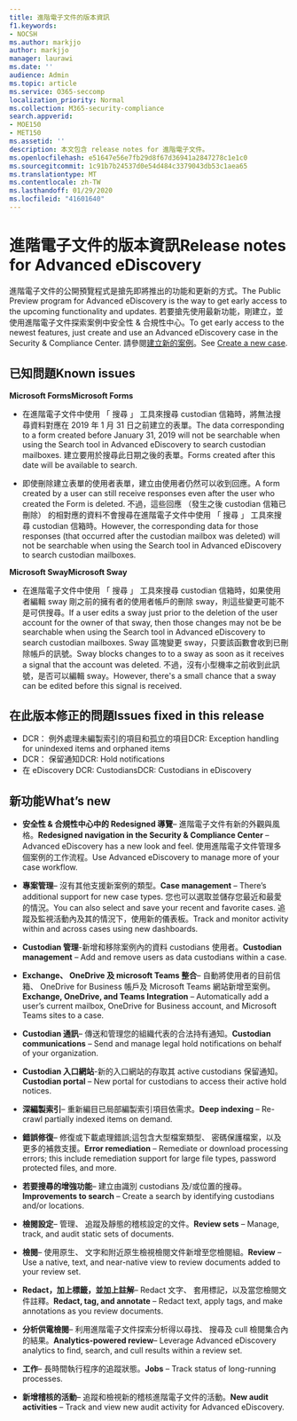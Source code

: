 ```yaml
---
title: 進階電子文件的版本資訊
f1.keywords:
- NOCSH
ms.author: markjjo
author: markjjo
manager: laurawi
ms.date: ''
audience: Admin
ms.topic: article
ms.service: O365-seccomp
localization_priority: Normal
ms.collection: M365-security-compliance
search.appverid:
- MOE150
- MET150
ms.assetid: ''
description: 本文包含 release notes for 進階電子文件。
ms.openlocfilehash: e51647e56e7fb29d8f67d36941a2847278c1e1c0
ms.sourcegitcommit: 1c91b7b24537d0e54d484c3379043db53c1aea65
ms.translationtype: MT
ms.contentlocale: zh-TW
ms.lasthandoff: 01/29/2020
ms.locfileid: "41601640"
---
```

# <a name="release-notes-for-advanced-ediscovery"></a><span data-ttu-id="9af0d-103">進階電子文件的版本資訊</span><span class="sxs-lookup"><span data-stu-id="9af0d-103">Release notes for Advanced eDiscovery</span></span>

<span data-ttu-id="9af0d-104">進階電子文件的公開預覽程式是搶先即將推出的功能和更新的方式。</span><span class="sxs-lookup"><span data-stu-id="9af0d-104">The Public Preview program for Advanced eDiscovery is the way to get early access to the upcoming functionality and updates.</span></span> <span data-ttu-id="9af0d-105">若要搶先使用最新功能，剛建立，並使用進階電子文件探索案例中安全性 & 合規性中心。</span><span class="sxs-lookup"><span data-stu-id="9af0d-105">To get early access to the newest features, just create and use an Advanced eDiscovery case in the Security & Compliance Center.</span></span> <span data-ttu-id="9af0d-106">請參閱[建立新的案例](create-new-ediscovery-case.md)。</span><span class="sxs-lookup"><span data-stu-id="9af0d-106">See [Create a new case](create-new-ediscovery-case.md).</span></span>

## <a name="known-issues"></a><span data-ttu-id="9af0d-107">已知問題</span><span class="sxs-lookup"><span data-stu-id="9af0d-107">Known issues</span></span>

<span data-ttu-id="9af0d-108">**Microsoft Forms**</span><span class="sxs-lookup"><span data-stu-id="9af0d-108">**Microsoft Forms**</span></span>

- <span data-ttu-id="9af0d-109">在進階電子文件中使用 「 搜尋 」 工具來搜尋 custodian 信箱時，將無法搜尋資料對應在 2019 年 1 月 31 日之前建立的表單。</span><span class="sxs-lookup"><span data-stu-id="9af0d-109">The data corresponding to a form created before January 31, 2019 will not be searchable when using the Search tool in Advanced eDiscovery to search custodian mailboxes.</span></span> <span data-ttu-id="9af0d-110">建立要用於搜尋此日期之後的表單。</span><span class="sxs-lookup"><span data-stu-id="9af0d-110">Forms created after this date will be available to search.</span></span>

- <span data-ttu-id="9af0d-111">即使刪除建立表單的使用者表單，建立由使用者仍然可以收到回應。</span><span class="sxs-lookup"><span data-stu-id="9af0d-111">A form created by a user can still receive responses even after the user who created the Form is deleted.</span></span> <span data-ttu-id="9af0d-112">不過，這些回應 （發生之後 custodian 信箱已刪除） 的相對應的資料不會搜尋在進階電子文件中使用 「 搜尋 」 工具來搜尋 custodian 信箱時。</span><span class="sxs-lookup"><span data-stu-id="9af0d-112">However, the corresponding data for those responses (that occurred after the custodian mailbox was deleted) will not be searchable when using the Search tool in Advanced eDiscovery to search custodian mailboxes.</span></span>
 
<span data-ttu-id="9af0d-113">**Microsoft Sway**</span><span class="sxs-lookup"><span data-stu-id="9af0d-113">**Microsoft Sway**</span></span>

- <span data-ttu-id="9af0d-114">在進階電子文件中使用 「 搜尋 」 工具來搜尋 custodian 信箱時，如果使用者編輯 sway 剛之前的擁有者的使用者帳戶的刪除 sway，則這些變更可能不是可供搜尋。</span><span class="sxs-lookup"><span data-stu-id="9af0d-114">If a user edits a sway just prior to the deletion of the user account for the owner of that sway, then those changes may not be be searchable when using the Search tool in Advanced eDiscovery to search custodian mailboxes.</span></span> <span data-ttu-id="9af0d-115">Sway 區塊變更 sway，只要該函數會收到已刪除帳戶的訊號。</span><span class="sxs-lookup"><span data-stu-id="9af0d-115">Sway blocks changes to to a sway as soon as it receives a signal that the account was deleted.</span></span> <span data-ttu-id="9af0d-116">不過，沒有小型機率之前收到此訊號，是否可以編輯 sway。</span><span class="sxs-lookup"><span data-stu-id="9af0d-116">However, there's a small chance that a sway can be edited before this signal is received.</span></span>

## <a name="issues-fixed-in-this-release"></a><span data-ttu-id="9af0d-117">在此版本修正的問題</span><span class="sxs-lookup"><span data-stu-id="9af0d-117">Issues fixed in this release</span></span>

- <span data-ttu-id="9af0d-118">DCR： 例外處理未編製索引的項目和孤立的項目</span><span class="sxs-lookup"><span data-stu-id="9af0d-118">DCR: Exception handling for unindexed items and orphaned items</span></span>
- <span data-ttu-id="9af0d-119">DCR： 保留通知</span><span class="sxs-lookup"><span data-stu-id="9af0d-119">DCR: Hold notifications</span></span>
- <span data-ttu-id="9af0d-120">在 eDiscovery DCR: Custodians</span><span class="sxs-lookup"><span data-stu-id="9af0d-120">DCR: Custodians in eDiscovery</span></span>

## <a name="whats-new"></a><span data-ttu-id="9af0d-121">新功能</span><span class="sxs-lookup"><span data-stu-id="9af0d-121">What’s new</span></span>

- <span data-ttu-id="9af0d-122">**安全性 & 合規性中心中的 Redesigned 導覽**– 進階電子文件有新的外觀與風格。</span><span class="sxs-lookup"><span data-stu-id="9af0d-122">**Redesigned navigation in the Security & Compliance Center** – Advanced eDiscovery has a new look and feel.</span></span> <span data-ttu-id="9af0d-123">使用進階電子文件管理多個案例的工作流程。</span><span class="sxs-lookup"><span data-stu-id="9af0d-123">Use Advanced eDiscovery to manage more of your case workflow.</span></span>

- <span data-ttu-id="9af0d-124">**專案管理**– 沒有其他支援新案例的類型。</span><span class="sxs-lookup"><span data-stu-id="9af0d-124">**Case management** – There’s additional support for new case types.</span></span> <span data-ttu-id="9af0d-125">您也可以選取並儲存您最近和最愛的情況。</span><span class="sxs-lookup"><span data-stu-id="9af0d-125">You can also select and save your recent and favorite cases.</span></span> <span data-ttu-id="9af0d-126">追蹤及監視活動內及其的情況下，使用新的儀表板。</span><span class="sxs-lookup"><span data-stu-id="9af0d-126">Track and monitor activity within and across cases using new dashboards.</span></span>

- <span data-ttu-id="9af0d-127">**Custodian 管理**-新增和移除案例內的資料 custodians 使用者。</span><span class="sxs-lookup"><span data-stu-id="9af0d-127">**Custodian management** – Add and remove users as data custodians within a case.</span></span>

- <span data-ttu-id="9af0d-128">**Exchange、 OneDrive 及 microsoft Teams 整合**– 自動將使用者的目前信箱、 OneDrive for Business 帳戶及 Microsoft Teams 網站新增至案例。</span><span class="sxs-lookup"><span data-stu-id="9af0d-128">**Exchange, OneDrive, and Teams Integration** – Automatically add a user’s current mailbox, OneDrive for Business account, and Microsoft Teams sites to a case.</span></span> 

- <span data-ttu-id="9af0d-129">**Custodian 通訊**– 傳送和管理您的組織代表的合法持有通知。</span><span class="sxs-lookup"><span data-stu-id="9af0d-129">**Custodian communications** – Send and manage legal hold notifications on behalf of your organization.</span></span>

- <span data-ttu-id="9af0d-130">**Custodian 入口網站**-新的入口網站的存取其 active custodians 保留通知。</span><span class="sxs-lookup"><span data-stu-id="9af0d-130">**Custodian portal** – New portal for custodians to access their active hold notices.</span></span>

- <span data-ttu-id="9af0d-131">**深編製索引**– 重新編目已局部編製索引項目依需求。</span><span class="sxs-lookup"><span data-stu-id="9af0d-131">**Deep indexing** – Re-crawl partially indexed items on demand.</span></span>

- <span data-ttu-id="9af0d-132">**錯誤修復**– 修復或下載處理錯誤;這包含大型檔案類型、 密碼保護檔案，以及更多的補救支援。</span><span class="sxs-lookup"><span data-stu-id="9af0d-132">**Error remediation** – Remediate or download processing errors; this include remediation support for large file types, password protected files, and more.</span></span> 

- <span data-ttu-id="9af0d-133">**若要搜尋的增強功能**– 建立由識別 custodians 及/或位置的搜尋。</span><span class="sxs-lookup"><span data-stu-id="9af0d-133">**Improvements to search** – Create a search by identifying custodians and/or locations.</span></span>

- <span data-ttu-id="9af0d-134">**檢閱設定**– 管理、 追蹤及靜態的稽核設定的文件。</span><span class="sxs-lookup"><span data-stu-id="9af0d-134">**Review sets** – Manage, track, and audit static sets of documents.</span></span>

- <span data-ttu-id="9af0d-135">**檢閱**– 使用原生、 文字和附近原生檢視檢閱文件新增至您檢閱組。</span><span class="sxs-lookup"><span data-stu-id="9af0d-135">**Review** – Use a native, text, and near-native view to review documents added to your review set.</span></span>

- <span data-ttu-id="9af0d-136">**Redact，加上標籤，並加上註解**– Redact 文字、 套用標記，以及當您檢閱文件註釋。</span><span class="sxs-lookup"><span data-stu-id="9af0d-136">**Redact, tag, and annotate** – Redact text, apply tags, and make annotations as you review documents.</span></span>
  
- <span data-ttu-id="9af0d-137">**分析供電檢閱**– 利用進階電子文件探索分析得以尋找、 搜尋及 cull 檢閱集合內的結果。</span><span class="sxs-lookup"><span data-stu-id="9af0d-137">**Analytics-powered review**– Leverage Advanced eDiscovery analytics to find, search, and cull results within a review set.</span></span>

- <span data-ttu-id="9af0d-138">**工作**– 長時間執行程序的追蹤狀態。</span><span class="sxs-lookup"><span data-stu-id="9af0d-138">**Jobs** – Track status of long-running processes.</span></span>

- <span data-ttu-id="9af0d-139">**新增稽核的活動**– 追蹤和檢視新的稽核進階電子文件的活動。</span><span class="sxs-lookup"><span data-stu-id="9af0d-139">**New audit activities** – Track and view new audit activity for Advanced eDiscovery.</span></span>

